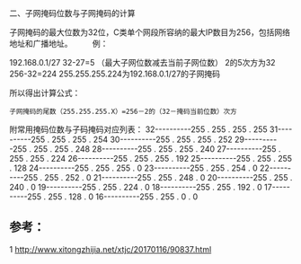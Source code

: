 

二、子网掩码位数与子网掩码的计算

子网掩码的最大位数为32位，C类单个网段所容纳的最大IP数目为256，包括网络地址和广播地址。
　　
例：

192.168.0.1/27
32-27=5 （最大子网位数减去当前子网位数）
2的5次方为32
256-32=224
255.255.255.224为192.168.0.1/27的子网掩码

所以得出计算公式：

`子网掩码的尾数（255.255.255.X）=256－2的（32－掩码当前位数）次方`

附常用掩码位数与子码掩码对应列表：
32----------255 . 255 . 255 . 255
31----------255 . 255 . 255 . 254
30----------255 . 255 . 255 . 252
29----------255 . 255 . 255 . 248
28----------255 . 255 . 255 . 240
27----------255 . 255 . 255 . 224
26----------255 . 255 . 255 . 192
25----------255 . 255 . 255 . 128
24----------255 . 255 . 255 . 0
23----------255 . 255 . 254 . 0
22----------255 . 255 . 252 . 0
21----------255 . 255 . 248 . 0
20----------255 . 255 . 240 . 0
19----------255 . 255 . 224 . 0
18----------255 . 255 . 192 . 0
17----------255 . 255 . 128 . 0
16----------255 . 255 . 0 . 0

## 参考：

1 http://www.xitongzhijia.net/xtjc/20170116/90837.html